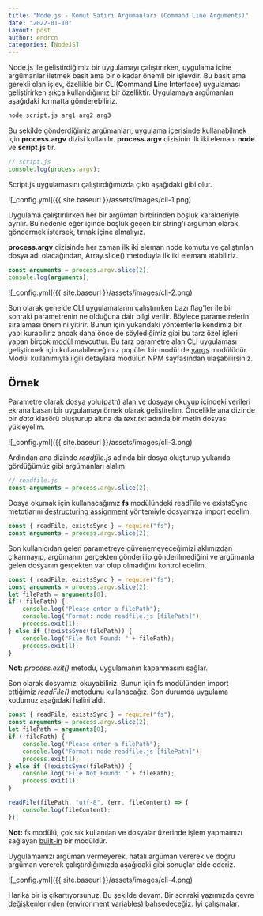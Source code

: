 ```yaml
---
title: "Node.js - Komut Satırı Argümanları (Command Line Arguments)"
date: "2022-01-10"
layout: post
author: endrcn
categories: [NodeJS]
---
```


Node.js ile geliştirdiğimiz bir uygulamayı çalıştırırken, uygulama içine argümanlar iletmek basit ama bir o kadar önemli bir işlevdir. Bu basit ama gerekli olan işlev, özellikle bir CLI(**C**ommand **L**ine **I**nterface) uygulaması geliştirirken sıkça kullandığımız bir özelliktir. Uygulamaya argümanları aşağıdaki formatta gönderebiliriz.

```bash
node script.js arg1 arg2 arg3
```

Bu şekilde gönderdiğimiz argümanları, uygulama içerisinde kullanabilmek için **process.argv** dizisi kullanılır. **process.argv** dizisinin ilk iki elemanı **node** ve **script.js** tir.

```javascript
// script.js
console.log(process.argv);
```

Script.js uygulamasını çalıştırdığımızda çıktı aşağıdaki gibi olur.

![_config.yml]({{ site.baseurl }}/assets/images/cli-1.png)

Uygulama çalıştırılırken her bir argüman birbirinden boşluk karakteriyle ayrılır. Bu nedenle eğer içinde boşluk geçen bir string'i argüman olarak göndermek istersek, tırnak içine almalıyız.

**process.argv** dizisinde her zaman ilk iki eleman node komutu ve çalıştırılan dosya adı olacağından, Array.slice() metoduyla ilk iki elemanı atabiliriz.

```javascript
const arguments = process.argv.slice(2);
console.log(arguments);
```

![_config.yml]({{ site.baseurl }}/assets/images/cli-2.png)

Son olarak genelde CLI uygulamalarını çalıştırırken bazı flag'ler ile bir sonraki parametrenin ne olduğuna dair bilgi verilir. Böylece parametrelerin sıralaması önemini yitirir. Bunun için yukarıdaki yöntemlerle kendimiz bir yapı kurabiliriz ancak daha önce de söylediğimiz gibi bu tarz özel işleri yapan birçok [modül](https://endrcn.dev/nodejs/modules/) mevcuttur. Bu tarz parametre alan CLI uygulaması geliştirmek için kullanabileceğimiz popüler bir modül de [yargs](https://www.npmjs.com/package/yargs) modülüdür. Modül kullanımıyla ilgili detaylara modülün NPM sayfasından ulaşabilirsiniz.

## Örnek

Parametre olarak dosya yolu(path) alan ve dosyayı okuyup içindeki verileri ekrana basan bir uygulamayı örnek olarak geliştirelim. Öncelikle ana dizinde bir _data_ klasörü oluşturup altına da _text.txt_ adında bir metin dosyası yükleyelim.

![_config.yml]({{ site.baseurl }}/assets/images/cli-3.png)

Ardından ana dizinde _readfile.js_ adında bir dosya oluşturup yukarıda gördüğümüz gibi argümanları alalım.

```javascript
// readfile.js
const arguments = process.argv.slice(2);
```

Dosya okumak için kullanacağımız **fs** modülündeki readFile ve existsSync metotlarını [destructuring assignment](https://endrcn.dev/nodejs/destructuring/) yöntemiyle dosyamıza import edelim.

```javascript
const { readFile, existsSync } = require("fs");
const arguments = process.argv.slice(2);
```

Son kullanıcıdan gelen parametreye güvenemeyeceğimizi aklımızdan çıkarmayıp, argümanın gerçekten gönderilip gönderilmediğini ve argümanla gelen dosyanın gerçekten var olup olmadığını kontrol edelim.

```javascript
const { readFile, existsSync } = require("fs");
const arguments = process.argv.slice(2);
let filePath = arguments[0];
if (!filePath) {
    console.log("Please enter a filePath");
    console.log("Format: node readfile.js [filePath]");
    process.exit(1);
} else if (!existsSync(filePath)) {
    console.log("File Not Found: " + filePath);
    process.exit(1);
}
```

**Not:** _process.exit()_ metodu, uygulamanın kapanmasını sağlar.

Son olarak dosyamızı okuyabiliriz. Bunun için fs modülünden import ettiğimiz _readFile()_ metodunu kullanacağız. Son durumda uygulama kodumuz aşağıdaki halini aldı.

```javascript
const { readFile, existsSync } = require("fs");
const arguments = process.argv.slice(2);
let filePath = arguments[0];
if (!filePath) {
    console.log("Please enter a filePath");
    console.log("Format: node readfile.js [filePath]");
    process.exit(1);
} else if (!existsSync(filePath)) {
    console.log("File Not Found: " + filePath);
    process.exit(1);
}

readFile(filePath, "utf-8", (err, fileContent) => {
    console.log(fileContent);
});
```

**Not:** fs modülü, çok sık kullanılan ve dosyalar üzerinde işlem yapmamızı sağlayan [built-in](https://nodejs.org/api/fs.html) bir modüldür.

Uygulamamızı argüman vermeyerek, hatalı argüman vererek ve doğru argüman vererek çalıştırdığımızda aşağıdaki gibi sonuçlar elde ederiz.

![_config.yml]({{ site.baseurl }}/assets/images/cli-4.png)

Harika bir iş çıkartıyorsunuz. Bu şekilde devam. Bir sonraki yazımızda çevre değişkenlerinden (environment variables) bahsedeceğiz. İyi çalışmalar.
